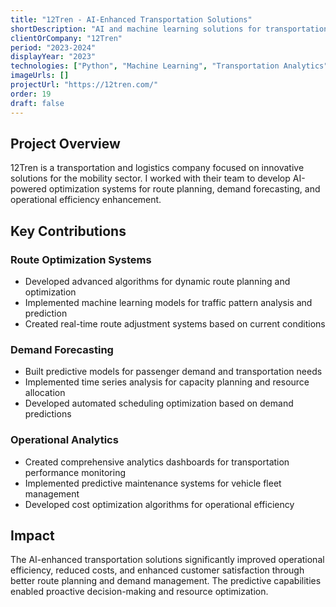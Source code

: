 ```yaml
---
title: "12Tren - AI-Enhanced Transportation Solutions"
shortDescription: "AI and machine learning solutions for transportation and logistics optimization"
clientOrCompany: "12Tren"
period: "2023-2024"
displayYear: "2023"
technologies: ["Python", "Machine Learning", "Transportation Analytics", "Route Optimization", "Predictive Analytics", "Logistics"]
imageUrls: []
projectUrl: "https://12tren.com/"
order: 19
draft: false
---
```


## Project Overview

12Tren is a transportation and logistics company focused on innovative solutions for the mobility sector. I worked with their team to develop AI-powered optimization systems for route planning, demand forecasting, and operational efficiency enhancement.

## Key Contributions

### Route Optimization Systems
- Developed advanced algorithms for dynamic route planning and optimization
- Implemented machine learning models for traffic pattern analysis and prediction
- Created real-time route adjustment systems based on current conditions

### Demand Forecasting
- Built predictive models for passenger demand and transportation needs
- Implemented time series analysis for capacity planning and resource allocation
- Developed automated scheduling optimization based on demand predictions

### Operational Analytics
- Created comprehensive analytics dashboards for transportation performance monitoring
- Implemented predictive maintenance systems for vehicle fleet management
- Developed cost optimization algorithms for operational efficiency

## Impact

The AI-enhanced transportation solutions significantly improved operational efficiency, reduced costs, and enhanced customer satisfaction through better route planning and demand management. The predictive capabilities enabled proactive decision-making and resource optimization.
